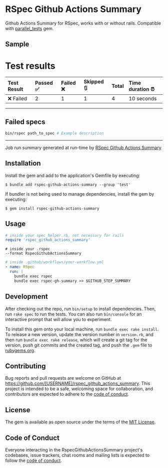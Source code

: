 # RSpec Github Actions Summary

Github Actions Summary for RSpec, works with or without rails. Compatible with [parallel_tests](https://github.com/grosser/parallel_tests) gem.

## Sample

# Test results

|Test Result|Passed ✅|Failed ❌|Skipped 🔃|Total|Time duration ⏰|
|:--|:--|:--|:--|:--|:--|
|❌ Failed|2|1|1|4|10 seconds|

---
## Failed specs
```bash
bin/rspec path_to_spec # Example description
```

---
Job run summary generated at run-time by [RSpec Github Actions Summary](https://github.com/sebyx07/rspec-github-actions-summary)

## Installation

Install the gem and add to the application's Gemfile by executing:

    $ bundle add rspec-github-actions-summary --group 'test'

If bundler is not being used to manage dependencies, install the gem by executing:

    $ gem install rspec-github-actions-summary

## Usage

```ruby
# inside your spec_helper.rb, not necessary for rails
require 'rspec_github_actions_summary'
```

```text
# inside your .rspec
--format RspecGithubActionsSummary
```

```yaml
# inside .github/workflows/your-workflow.yml
- name: RSpec
  run: |
    bundle exec rspec
    bundle exec rspec-gh-summary >> $GITHUB_STEP_SUMMARY
```

## Development

After checking out the repo, run `bin/setup` to install dependencies. Then, run `rake spec` to run the tests. You can also run `bin/console` for an interactive prompt that will allow you to experiment.

To install this gem onto your local machine, run `bundle exec rake install`. To release a new version, update the version number in `version.rb`, and then run `bundle exec rake release`, which will create a git tag for the version, push git commits and the created tag, and push the `.gem` file to [rubygems.org](https://rubygems.org).

## Contributing

Bug reports and pull requests are welcome on GitHub at https://github.com/[USERNAME]/rspec_github_actions_summary. This project is intended to be a safe, welcoming space for collaboration, and contributors are expected to adhere to the [code of conduct](https://github.com/sebyx07/rspec-github-actions-summary/blob/master/CODE_OF_CONDUCT.md).

## License

The gem is available as open source under the terms of the [MIT License](https://opensource.org/licenses/MIT).

## Code of Conduct

Everyone interacting in the RspecGithubActionsSummary project's codebases, issue trackers, chat rooms and mailing lists is expected to follow the [code of conduct](https://github.com/[USERNAME]/rspec_github_actions_summary/blob/master/CODE_OF_CONDUCT.md).

